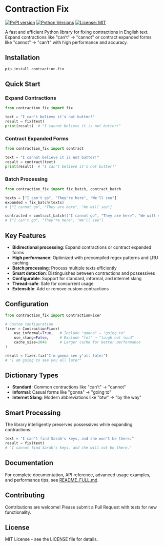 # Contraction Fix

[![PyPI version](https://img.shields.io/pypi/v/contraction-fix.svg)](https://pypi.org/project/contraction-fix/)
[![Python Versions](https://img.shields.io/pypi/pyversions/contraction-fix.svg)](https://pypi.org/project/contraction-fix/)
[![License: MIT](https://img.shields.io/badge/License-MIT-yellow.svg)](https://opensource.org/licenses/MIT)

A fast and efficient Python library for fixing contractions in English text. Expand contractions like "can't" → "cannot" or contract expanded forms like "cannot" → "can't" with high performance and accuracy.

## Installation

```bash
pip install contraction-fix
```

## Quick Start

### Expand Contractions

```python
from contraction_fix import fix

text = "I can't believe it's not butter!"
result = fix(text)
print(result)  # "I cannot believe it is not butter!"
```

### Contract Expanded Forms

```python
from contraction_fix import contract

text = "I cannot believe it is not butter!"
result = contract(text)
print(result)  # "I can't believe it's not butter!"
```

### Batch Processing

```python
from contraction_fix import fix_batch, contract_batch

texts = ["I can't go", "They're here", "We'll see"]
expanded = fix_batch(texts)
# ["I cannot go", "They are here", "We will see"]

contracted = contract_batch(["I cannot go", "They are here", "We will see"])
# ["I can't go", "They're here", "We'll see"]
```

## Key Features

- **Bidirectional processing**: Expand contractions or contract expanded forms
- **High performance**: Optimized with precompiled regex patterns and LRU caching
- **Batch processing**: Process multiple texts efficiently
- **Smart detection**: Distinguishes between contractions and possessives
- **Configurable**: Support for standard, informal, and internet slang
- **Thread-safe**: Safe for concurrent usage
- **Extensible**: Add or remove custom contractions

## Configuration

```python
from contraction_fix import ContractionFixer

# Custom configuration
fixer = ContractionFixer(
    use_informal=True,   # Include "gonna" → "going to"
    use_slang=False,     # Exclude "lol" → "laugh out loud"
    cache_size=2048      # Larger cache for better performance
)

result = fixer.fix("I'm gonna see y'all later")
# "I am going to see you all later"
```

## Dictionary Types

- **Standard**: Common contractions like "can't" → "cannot"
- **Informal**: Casual forms like "gonna" → "going to"
- **Internet Slang**: Modern abbreviations like "btw" → "by the way"

## Smart Processing

The library intelligently preserves possessives while expanding contractions:

```python
text = "I can't find Sarah's keys, and she won't be there."
result = fix(text)
# "I cannot find Sarah's keys, and she will not be there."
```

## Documentation

For complete documentation, API reference, advanced usage examples, and performance tips, see [README_FULL.md](README_FULL.md).

## Contributing

Contributions are welcome! Please submit a Pull Request with tests for new functionality.

## License

MIT License - see the LICENSE file for details.